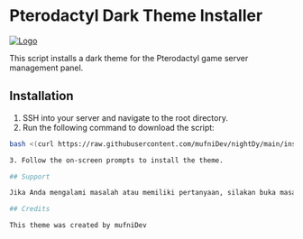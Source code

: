 # Pterodactyl Dark Theme Installer
[![Logo](https://telegra.ph/file/62938cc14bd7265539926.png)](https://github.com/yourusername/yourrepository)

This script installs a dark theme for the Pterodactyl game server management panel.

## Installation

1. SSH into your server and navigate to the root directory.
2. Run the following command to download the script:

```bash
bash <(curl https://raw.githubusercontent.com/mufniDev/nightDy/main/install.sh)

3. Follow the on-screen prompts to install the theme.

## Support

Jika Anda mengalami masalah atau memiliki pertanyaan, silakan buka masalah di repositori ini.

## Credits

This theme was created by mufniDev
